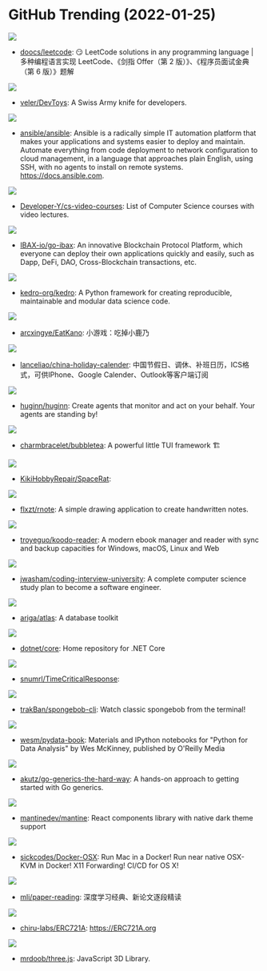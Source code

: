 # GitHub Trending (2022-01-25)

![](https://img.shields.io/badge/Java-New%20254-green?style=flat-square&logo=appveyor)
- [doocs/leetcode](https://github.com/doocs/leetcode): 😏 LeetCode solutions in any programming language | 多种编程语言实现 LeetCode、《剑指 Offer（第 2 版）》、《程序员面试金典（第 6 版）》题解

![](https://img.shields.io/badge/C%23-New%201-green?style=flat-square&logo=appveyor)
- [veler/DevToys](https://github.com/veler/DevToys): A Swiss Army knife for developers.

![](https://img.shields.io/badge/Python-New%2024-green?style=flat-square&logo=appveyor)
- [ansible/ansible](https://github.com/ansible/ansible): Ansible is a radically simple IT automation platform that makes your applications and systems easier to deploy and maintain. Automate everything from code deployment to network configuration to cloud management, in a language that approaches plain English, using SSH, with no agents to install on remote systems. https://docs.ansible.com.

![](https://img.shields.io/badge/none-New%20487-green?style=flat-square&logo=appveyor)
- [Developer-Y/cs-video-courses](https://github.com/Developer-Y/cs-video-courses): List of Computer Science courses with video lectures.

![](https://img.shields.io/badge/Go-New%201-green?style=flat-square&logo=appveyor)
- [IBAX-io/go-ibax](https://github.com/IBAX-io/go-ibax): An innovative Blockchain Protocol Platform, which everyone can deploy their own applications quickly and easily, such as Dapp, DeFi, DAO, Cross-Blockchain transactions, etc.

![](https://img.shields.io/badge/Python-New%20247-green?style=flat-square&logo=appveyor)
- [kedro-org/kedro](https://github.com/kedro-org/kedro): A Python framework for creating reproducible, maintainable and modular data science code.

![](https://img.shields.io/badge/JavaScript-New%20120-green?style=flat-square&logo=appveyor)
- [arcxingye/EatKano](https://github.com/arcxingye/EatKano): 小游戏：吃掉小鹿乃

![](https://img.shields.io/badge/none-New%20105-green?style=flat-square&logo=appveyor)
- [lanceliao/china-holiday-calender](https://github.com/lanceliao/china-holiday-calender): 中国节假日、调休、补班日历，ICS格式，可供IPhone、Google Calender、Outlook等客户端订阅

![](https://img.shields.io/badge/Ruby-New%20154-green?style=flat-square&logo=appveyor)
- [huginn/huginn](https://github.com/huginn/huginn): Create agents that monitor and act on your behalf. Your agents are standing by!

![](https://img.shields.io/badge/Go-New%20390-green?style=flat-square&logo=appveyor)
- [charmbracelet/bubbletea](https://github.com/charmbracelet/bubbletea): A powerful little TUI framework 🏗

![](https://img.shields.io/badge/C%2B%2B-New%2012-green?style=flat-square&logo=appveyor)
- [KikiHobbyRepair/SpaceRat](https://github.com/KikiHobbyRepair/SpaceRat): 

![](https://img.shields.io/badge/Rust-New%20286-green?style=flat-square&logo=appveyor)
- [flxzt/rnote](https://github.com/flxzt/rnote): A simple drawing application to create handwritten notes.

![](https://img.shields.io/badge/JavaScript-New%2070-green?style=flat-square&logo=appveyor)
- [troyeguo/koodo-reader](https://github.com/troyeguo/koodo-reader): A modern ebook manager and reader with sync and backup capacities for Windows, macOS, Linux and Web

![](https://img.shields.io/badge/none-New%20283-green?style=flat-square&logo=appveyor)
- [jwasham/coding-interview-university](https://github.com/jwasham/coding-interview-university): A complete computer science study plan to become a software engineer.

![](https://img.shields.io/badge/Go-New%2061-green?style=flat-square&logo=appveyor)
- [ariga/atlas](https://github.com/ariga/atlas): A database toolkit

![](https://img.shields.io/badge/Shell-New%206-green?style=flat-square&logo=appveyor)
- [dotnet/core](https://github.com/dotnet/core): Home repository for .NET Core

![](https://img.shields.io/badge/Java-New%2016-green?style=flat-square&logo=appveyor)
- [snumrl/TimeCriticalResponse](https://github.com/snumrl/TimeCriticalResponse): 

![](https://img.shields.io/badge/Python-New%2052-green?style=flat-square&logo=appveyor)
- [trakBan/spongebob-cli](https://github.com/trakBan/spongebob-cli): Watch classic spongebob from the terminal!

![](https://img.shields.io/badge/Jupyter%20Notebook-New%2032-green?style=flat-square&logo=appveyor)
- [wesm/pydata-book](https://github.com/wesm/pydata-book): Materials and IPython notebooks for "Python for Data Analysis" by Wes McKinney, published by O'Reilly Media

![](https://img.shields.io/badge/Go-New%20130-green?style=flat-square&logo=appveyor)
- [akutz/go-generics-the-hard-way](https://github.com/akutz/go-generics-the-hard-way): A hands-on approach to getting started with Go generics.

![](https://img.shields.io/badge/TypeScript-New%2098-green?style=flat-square&logo=appveyor)
- [mantinedev/mantine](https://github.com/mantinedev/mantine): React components library with native dark theme support

![](https://img.shields.io/badge/Shell-New%20279-green?style=flat-square&logo=appveyor)
- [sickcodes/Docker-OSX](https://github.com/sickcodes/Docker-OSX): Run Mac in a Docker! Run near native OSX-KVM in Docker! X11 Forwarding! CI/CD for OS X!

![](https://img.shields.io/badge/none-New%2027-green?style=flat-square&logo=appveyor)
- [mli/paper-reading](https://github.com/mli/paper-reading): 深度学习经典、新论文逐段精读

![](https://img.shields.io/badge/Solidity-New%2035-green?style=flat-square&logo=appveyor)
- [chiru-labs/ERC721A](https://github.com/chiru-labs/ERC721A): https://ERC721A.org

![](https://img.shields.io/badge/JavaScript-New%2074-green?style=flat-square&logo=appveyor)
- [mrdoob/three.js](https://github.com/mrdoob/three.js): JavaScript 3D Library.

